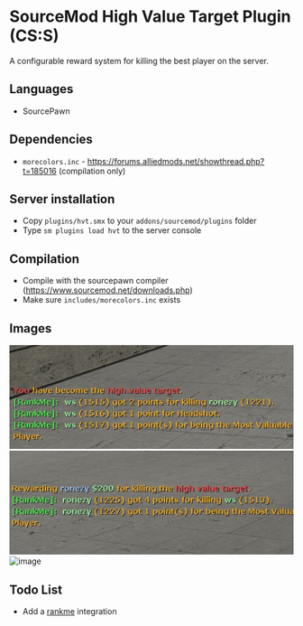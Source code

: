 # SourceMod High Value Target Plugin (CS:S)

A configurable reward system for killing the best player on the server.

## Languages
* SourcePawn

## Dependencies
* `morecolors.inc` - https://forums.alliedmods.net/showthread.php?t=185016 (compilation only)

## Server installation
* Copy `plugins/hvt.smx` to your `addons/sourcemod/plugins` folder
* Type `sm plugins load hvt` to the server console

## Compilation
* Compile with the sourcepawn compiler (https://www.sourcemod.net/downloads.php)
* Make sure `includes/morecolors.inc` exists

## Images

![image](https://raw.githubusercontent.com/fakelag/sm-hvt-plugin/master/img/img0.png)
![image](https://raw.githubusercontent.com/fakelag/sm-hvt-plugin/master/img/img1.png)
![image](https://raw.githubusercontent.com/fakelag/sm-hvt-pluginy/master/img/img2.png)

## Todo List
* Add a [rankme](https://forums.alliedmods.net/showthread.php?p=1456869) integration
